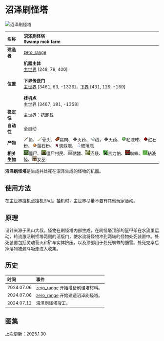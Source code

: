 ﻿# **沼泽刷怪塔**
![沼泽刷怪塔](images/swamp_mob_farm.png)

|**名称**|**沼泽刷怪塔<br>Swamp mob farm**|
|:-|:-|
|**建造者**|[zero_range](?player/zero_range)|
|**位置**|**机器主体**<br>[主世界](../map/?focus=沼泽刷怪塔) <a class="coordinate">[248, 79, 400]</a><br><br>**下界传送门**<br>[主世界](../map/?focus=下界传送门-沼泽刷怪塔（主世界）) <a class="coordinate">[3461, 63, -1326]</a>，[下界](../map/?focus=下界传送门-沼泽刷怪塔（下界）) <a class="coordinate">[431, 129, -169]</a><br><br>**挂机点**<br>主世界 <a class="coordinate">[3467, 181, -1358]</a>|
|**稳定性**|主世界：抗卸载|
|**自动性**|全自动|
|**产物**|<img class="icon" src="icons/arrow.png"/>箭、<img class="icon" src="icons/bone.png"/>骨头、<img class="icon" src="icons/rotten_flesh.png"/>腐肉、<img class="icon" src="icons/gunpowder.png"/>火药、<img class="icon" src="icons/string.png"/>线，<img class="icon" src="icons/gunpowder.png"/>火药、<img class="icon" src="icons/slime_ball.png"/>粘液球、<img class="icon" src="icons/redstone.png"/>红石粉、<img class="icon" src="icons/glowstone_dust.png"/>萤石粉、<img class="icon" src="icons/spider_eye.png"/>蜘蛛眼、<img class="icon" src="icons/glass_bottle.png"/>玻璃瓶|
|**相关生物**|<img class="icon" src="icons/zombie.png"/>僵尸、<img class="icon" src="icons/zombie_villager.png"/>僵尸村民、<img class="icon" src="icons/skeleton.png"/>骷髅、<img class="icon" src="icons/bogged.png"/>沼骸、<img class="icon" src="icons/creeper.png"/>苦力怕、<img class="icon" src="icons/spider.png"/>蜘蛛、<img class="icon" src="icons/slime.png"/>粘液怪、<img class="icon" src="icons/witch.png"/>女巫|

**沼泽刷怪塔**是生成并处死在沼泽生成的怪物的机器。

## **使用方法**
在主世界挂机点挂机即可。挂机时，主世界尽量不要有其他玩家活动。

## **原理**
设计来源于黑山大叔。怪物在刷怪塔内部生成，在刷怪塔顶部的盔甲架在水流里运动，轮流激活刷怪塔两侧的活版门，使水流将怪物冲到两端的怪物处死装置中。处死装置包括灵魂营火和矿车实体挤压，以及顶部用于处死蜘蛛的细雪。处死完毕后掉落物被漏斗吸走进入收集。

## **历史**
|时间|事件|
|:-|:-|
|2024.07.06|[zero_range](?player/zero_range) 开始准备刷怪塔材料。|
|2024.07.08|[zero_range](?player/zero_range) 开始建造沼泽刷怪塔。|
|2024.07.12|沼泽刷怪塔竣工。|

## **图集**

<p id="last_update">上次更新：2025.1.30</p>
